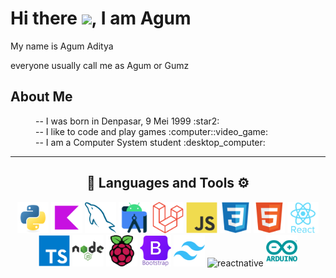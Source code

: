 # Hi there <img src="https://raw.githubusercontent.com/MartinHeinz/MartinHeinz/master/wave.gif" width="30px">, I am Agum


My name is Agum Aditya

everyone usually call me as Agum or Gumz

## About Me

<dd>-- I was born in Denpasar, 9 Mei 1999 :star2:</dd>

<dd>-- I like to code and play games :computer::video_game:</dd>

<dd>-- I am a Computer System student :desktop_computer:</dd>

---
<div align="center">

## :wrench: Languages and Tools :gear:

</div>

<div align="center">
  <img src="https://github.com/devicons/devicon/blob/master/icons/python/python-original.svg" alt="python" width="50" height="50"/>
  <img src="https://github.com/devicons/devicon/blob/master/icons/kotlin/kotlin-plain.svg" alt="kotlin" width="50" height="50"/>
  <img src="https://github.com/devicons/devicon/blob/master/icons/mysql/mysql-original.svg" alt="mysql" width="50" height="50"/>
  <img src="https://github.com/devicons/devicon/blob/master/icons/androidstudio/androidstudio-original.svg" alt="android studio" width="50" height="50"/>
  <img src="https://github.com/devicons/devicon/blob/master/icons/laravel/laravel-original.svg" alt="laravel" width="50" height="50"/>
  <img src="https://github.com/devicons/devicon/blob/master/icons/javascript/javascript-original.svg" alt="js" width="50" height="50"/>
  <img src="https://github.com/devicons/devicon/blob/master/icons/css3/css3-original.svg" alt="css" width="50" height="50"/>
  <img src="https://github.com/devicons/devicon/blob/master/icons/html5/html5-original.svg" alt="html" width="50" height="50"/>
  <img src="https://github.com/devicons/devicon/blob/master/icons/react/react-original-wordmark.svg" alt="react" width="50" height="50"/>
  <img src="https://github.com/devicons/devicon/blob/master/icons/typescript/typescript-original.svg" alt="ts" width="50" height="50"/>
  <img src="https://github.com/devicons/devicon/blob/master/icons/nodejs/nodejs-original-wordmark.svg" alt="nodejs" width="50" height="50"/>
  <img src="https://github.com/devicons/devicon/blob/master/icons/raspberrypi/raspberrypi-original.svg" alt="raspberrypi" width="50" height="50"/>
  <img src="https://github.com/devicons/devicon/blob/master/icons/bootstrap/bootstrap-original-wordmark.svg" alt="boostrap" width="50" height="50"/>
  <img src="https://github.com/devicons/devicon/blob/master/icons/tailwindcss/tailwindcss-original.svg" alt="tailwind" width="50" height="50"/>
  <img src="https://github.com/detain/svg-logos/blob/master/svg/r/react-native-1.svg" alt="reactnative" width="50" height="50"/>
  <img src="https://github.com/agum71/agum71/blob/main/arduino.svg" alt="reactnative" width="50" height="50"/>
</div>
